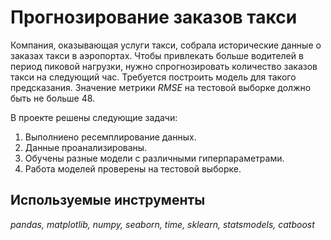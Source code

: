 # Прогнозирование заказов такси

Компания, оказывающая услуги такси, собрала исторические данные о заказах такси в аэропортах. Чтобы привлекать больше водителей в период пиковой нагрузки, нужно спрогнозировать количество заказов такси на следующий час. Требуется построить модель для такого предсказания.
Значение метрики *RMSE* на тестовой выборке должно быть не больше 48.

В проекте решены следующие задачи:

1. Выполниено ресемплирование данных.
2. Данные проанализированы.
3. Обучены разные модели с различными гиперпараметрами. 
4. Работа моделей проверены на тестовой выборке.

## Используемые инструменты
*pandas, matplotlib, numpy, seaborn, time, sklearn, statsmodels, catboost*
